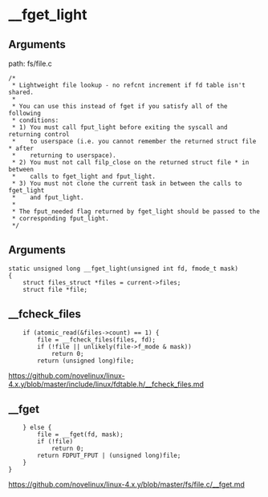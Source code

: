 __fget_light
========================================

Arguments
----------------------------------------

path: fs/file.c
```
/*
 * Lightweight file lookup - no refcnt increment if fd table isn't shared.
 *
 * You can use this instead of fget if you satisfy all of the following
 * conditions:
 * 1) You must call fput_light before exiting the syscall and returning control
 *    to userspace (i.e. you cannot remember the returned struct file * after
 *    returning to userspace).
 * 2) You must not call filp_close on the returned struct file * in between
 *    calls to fget_light and fput_light.
 * 3) You must not clone the current task in between the calls to fget_light
 *    and fput_light.
 *
 * The fput_needed flag returned by fget_light should be passed to the
 * corresponding fput_light.
 */
```

Arguments
----------------------------------------

```
static unsigned long __fget_light(unsigned int fd, fmode_t mask)
{
    struct files_struct *files = current->files;
    struct file *file;
```

__fcheck_files
----------------------------------------

```
    if (atomic_read(&files->count) == 1) {
        file = __fcheck_files(files, fd);
        if (!file || unlikely(file->f_mode & mask))
            return 0;
        return (unsigned long)file;
```

https://github.com/novelinux/linux-4.x.y/blob/master/include/linux/fdtable.h/__fcheck_files.md

__fget
----------------------------------------

```
    } else {
        file = __fget(fd, mask);
        if (!file)
            return 0;
        return FDPUT_FPUT | (unsigned long)file;
    }
}
```

https://github.com/novelinux/linux-4.x.y/blob/master/fs/file.c/__fget.md
